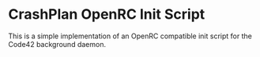 CrashPlan OpenRC Init Script
============================

This is a simple implementation of an OpenRC compatible init script for the Code42 background daemon.
